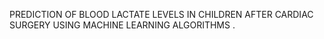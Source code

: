 PREDICTION OF BLOOD LACTATE LEVELS IN CHILDREN AFTER CARDIAC SURGERY USING MACHINE LEARNING ALGORITHMS .
